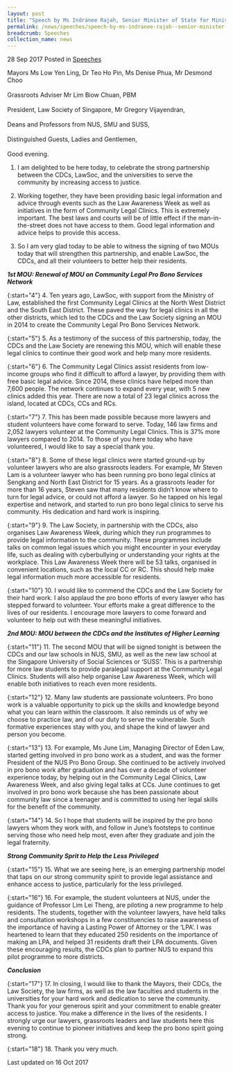 ```yaml
---
layout: post
title: "Speech by Ms Indranee Rajah, Senior Minister of State for Ministry of Finance and Ministry of Law, at the Launch of Law Awareness Week @CDC 2017 and Memorandum of Understanding Signing Ceremony, 28 Sep 2017"
permalink: /news/speeches/speech-by-ms-indranee-rajah--senior-minister-of-state-for-minist
breadcrumb: Speeches
collection_name: news
---
```



28 Sep 2017 Posted in [Speeches](/news/speeches)

Mayors Ms Low Yen Ling, Dr Teo Ho Pin, Ms Denise Phua, Mr Desmond Choo
<br>  
Grassroots Adviser Mr Lim Biow Chuan, PBM
<br>  
President, Law Society of Singapore, Mr Gregory Vijayendran,
<br>  
Deans and Professors from NUS, SMU and SUSS,
<br>  
Distinguished Guests, Ladies and Gentlemen,
<br>  
Good evening.

1. I am delighted to be here today, to celebrate the strong partnership between the CDCs, LawSoc, and the universities to serve the community by increasing access to justice.

 

2. Working together, they have been providing basic legal information and advice through events such as the Law Awareness Week as well as initiatives in the form of Community Legal Clinics. This is extremely important. The best laws and courts will be of little effect if the man-in-the-street does not have access to them. Good legal information and advice helps to provide this access.

 

3. So I am very glad today to be able to witness the signing of two MOUs today that will strengthen this partnership, and enable LawSoc, the CDCs, and all their volunteers to better help their residents.


***1st MOU: Renewal of MOU on Community Legal Pro Bono Services Network***

{:start="4"}
4.    Ten years ago, LawSoc, with support from the Ministry of Law, established the first Community Legal Clinics at the North West District and the South East District. These paved the way for legal clinics in all the other districts, which led to the CDCs and the Law Society signing an MOU in 2014 to create the Community Legal Pro Bono Services Network.

 
{:start="5"}
5.    As a testimony of the success of this partnership, today, the CDCs and the Law Society are renewing this MOU, which will enable these legal clinics to continue their good work and help many more residents.

 
{:start="6"}
6.    The Community Legal Clinics assist residents from low-income groups who find it difficult to afford a lawyer, by providing them with free basic legal advice. Since 2014, these clinics have helped more than 7,600 people. The network continues to expand every year, with 5 new clinics added this year. There are now a total of 23 legal clinics across the island, located at CDCs, CCs and RCs.

 
{:start="7"}
7.    This has been made possible because more lawyers and student volunteers have come forward to serve. Today, 146 law firms and 2,052 lawyers volunteer at the Community Legal Clinics. This is 37% more lawyers compared to 2014. To those of you here today who have volunteered, I would like to say a special thank you.  

 
{:start="8"}
8.    Some of these legal clinics were started ground-up by volunteer lawyers who are also grassroots leaders. For example, Mr Steven Lam is a volunteer lawyer who has been running pro bono legal clinics at Sengkang and North East District for 15 years. As a grassroots leader for more than 16 years, Steven saw that many residents didn’t know where to turn for legal advice, or could not afford a lawyer. So he tapped on his legal expertise and network, and started to run pro bono legal clinics to serve his community. His dedication and hard work is inspiring.

 
{:start="9"}
9.    The Law Society, in partnership with the CDCs, also organises Law Awareness Week, during which they run programmes to provide legal information to the community. These programmes include talks on common legal issues which you might encounter in your everyday life, such as dealing with cyberbullying or understanding your rights at the workplace. This Law Awareness Week there will be 53 talks, organised in convenient locations, such as the local CC or RC. This should help make legal information much more accessible for residents.

 
{:start="10"}
10.    I would like to commend the CDCs and the Law Society for their hard work. I also applaud the pro bono efforts of every lawyer who has stepped forward to volunteer. Your efforts make a great difference to the lives of our residents. I encourage more lawyers to come forward and volunteer to help out with these meaningful initiatives.


***2nd MOU: MOU between the CDCs and the Institutes of Higher Learning***

{:start="11"}
11.    The second MOU that will be signed tonight is between the CDCs and our law schools in NUS, SMU, as well as the new law school at the Singapore University of Social Sciences or ‘SUSS’. This is a partnership for more law students to provide paralegal support at the Community Legal Clinics. Students will also help organise Law Awareness Week, which will enable both initiatives to reach even more residents.

 
{:start="12"}
12.    Many law students are passionate volunteers. Pro bono work is a valuable opportunity to pick up the skills and knowledge beyond what you can learn within the classroom. It also reminds us of why we choose to practice law, and of our duty to serve the vulnerable. Such formative experiences stay with you, and shape the kind of lawyer and person you become.

 
{:start="13"}
13.    For example, Ms June Lim, Managing Director of Eden Law, started getting involved in pro bono work as a student, and was the former President of the NUS Pro Bono Group. She continued to be actively involved in pro bono work after graduation and has over a decade of volunteer experience today, by helping out in the Community Legal Clinics, Law Awareness Week, and also giving legal talks at CCs. June continues to get involved in pro bono work because she has been passionate about community law since a teenager and is committed to using her legal skills for the benefit of the community.

 
{:start="14"}
14.    So I hope that students will be inspired by the pro bono lawyers whom they work with, and follow in June’s footsteps to continue serving those who need help most, even after they graduate and join the legal fraternity.



***Strong Community Sprit to Help the Less Privileged***

{:start="15"}
15.    What we are seeing here, is an emerging partnership model that taps on our strong community spirit to provide legal assistance and enhance access to justice, particularly for the less privileged.

 
{:start="16"}
16.    For example, the student volunteers at NUS, under the guidance of Professor Lim Lei Theng, are piloting a new programme to help residents. The students, together with the volunteer lawyers, have held talks and consultation workshops in a few constituencies to raise awareness of the importance of having a Lasting Power of Attorney or the ‘LPA’. I was heartened to learn that they educated 250 residents on the importance of making an LPA, and helped 31 residents draft their LPA documents. Given these encouraging results, the CDCs plan to partner NUS to expand this pilot programme to more districts.

***Conclusion***

{:start="17"}
17.    In closing, I would like to thank the Mayors, their CDCs, the Law Society, the law firms, as well as the law faculties and students in the universities for your hard work and dedication to serve the community. Thank you for your generous spirit and your commitment to enable greater access to justice. You make a difference in the lives of the residents. I strongly urge our lawyers, grassroots leaders and law students here this evening to continue to pioneer initiatives and keep the pro bono spirit going strong.

 
{:start="18"}
18.    Thank you very much. 


<p class="right-side-updated">Last updated on 16 Oct 2017
</p>
